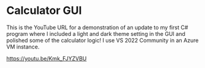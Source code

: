 # Calculator GUI

This is the YouTube URL for a demonstration of an update to my first C# program where I included a light and dark theme setting in the GUI and polished some of the calculator logic! I use VS 2022 Community in an Azure VM instance.

https://youtu.be/Kmk_FJYZVBU
